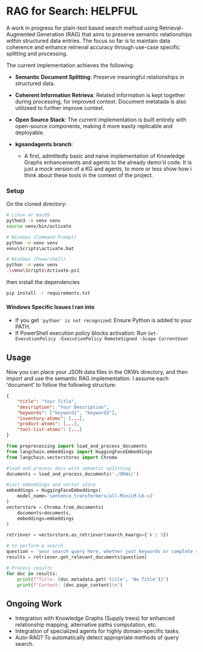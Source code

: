 # RAG for Search: HELPFUL
A work in progress for plain-text based search method using Retrieval-Augmented Generation 
(RAG) that aims to preserve semantic relationships within structured data entries. The focus 
so far is to maintain data coherence and enhance retrieval accuracy through use-case specific 
splitting and processing. 

The current implementation achieves the following: 
- **Semantic Document Splitting**: Preserve meaningful relationships in structured data. 
- **Coherent Information Retrieva**: Related information is kept together during processing, 
for improved context. Document metatada is also utilizeed to further improve context. 
- **Open Source Stack**: The current implementation is built entirely with open-source 
components, making it more easily replicable and deployable. 
 

- **kgsandagents branch**:

    - A first, admittedly basic and naive implementation of Knowledge Graphs enhancements and agents to the already demo'd code. It is just a mock version of a KG and agents, to more or less show how i think about these tools in the context of the project.
 
  
### Setup 
On the cloned directory:
```bash
# Linux or macOS
python3 -m venv venv
source venv/bin/activate

# Windows (Command Prompt)
python -m venv venv
venv\Scripts\activate.bat

# Windows (Powershell)
python -m venv venv
.\venv\Scripts\Activate.ps1
```
then install the dependencies

```bash
pip install -r requirements.txt
```
#### Windows Specific Issues I ran into
- If you get ```'python' is not recognized```: Ensure Python is added to your PATH.
- If PowerShell execution policy blocks activation: Run ```Set-ExecutionPolicy -ExecutionPolicy RemoteSigned -Scope CurrentUser```

## Usage
Now you can place your JSON data files in the OKWs directory, and then import and use the 
semantic RAG implementation. I assume each 'document' to follow the following structure:
```json
{
    "title": "Your Title",
    "description": "Your Description",
    "keywords": ["keyword1", "keyword2"],
    "inventory-atoms": [...],
    "product-atoms": [...],
    "tool-list-atoms": [...]
}
```

```python
from preprocessing import load_and_process_documents
from langchain.embeddings import HuggingFaceEmbeddings
from langchain.vectorstores import Chroma

#load and process docs with semantic splitting
documents = load_and_process_documents('./OKWs/')

#init embeddings and vector store
embeddings = HuggingFaceEmbeddings(
	model_name='sentence_transformers/all-MiniLM-L6-v2'
)
vectorstore = Chroma.from_documents(
	documents=documents,
	embeddings=embeddings
)

retriever = vectorstore.as_retriever(search_kwargs={'k': 5})

# to perform a search
question = 'your search query here, whether just keywords or complete sentences'
results = retriever.get_relevant_documents(question)

# Process results
for doc in results:
    print(f"Title: {doc.metadata.get('title', 'No Title')}")
    print(f"Content: {doc.page_content}\n")
```

## Ongoing Work
- Integration with Knowledge Graphs (Supply trees) for enhanced relationship mapping, 
alternative paths computation, etc. 
- Integration of specialized agents for highly domain-specific tasks. 
- Auto-RAG? To automatically detect appropriate methods of query search. 

